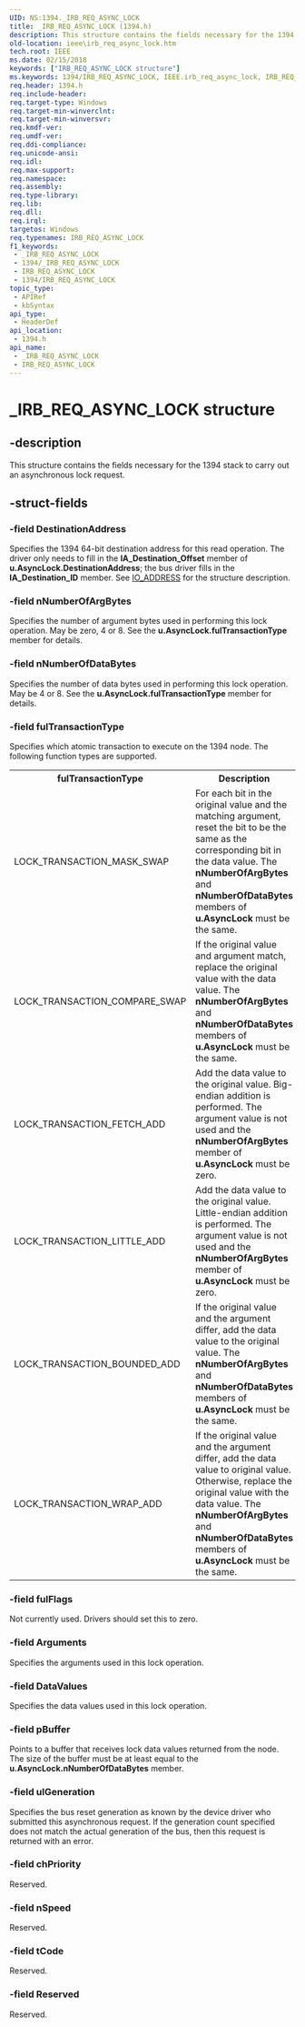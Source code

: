 ```yaml
---
UID: NS:1394._IRB_REQ_ASYNC_LOCK
title: _IRB_REQ_ASYNC_LOCK (1394.h)
description: This structure contains the fields necessary for the 1394 stack to carry out an asynchronous lock request.
old-location: ieee\irb_req_async_lock.htm
tech.root: IEEE
ms.date: 02/15/2018
keywords: ["IRB_REQ_ASYNC_LOCK structure"]
ms.keywords: 1394/IRB_REQ_ASYNC_LOCK, IEEE.irb_req_async_lock, IRB_REQ_ASYNC_LOCK, IRB_REQ_ASYNC_LOCK structure [Buses], _IRB_REQ_ASYNC_LOCK
req.header: 1394.h
req.include-header: 
req.target-type: Windows
req.target-min-winverclnt: 
req.target-min-winversvr: 
req.kmdf-ver: 
req.umdf-ver: 
req.ddi-compliance: 
req.unicode-ansi: 
req.idl: 
req.max-support: 
req.namespace: 
req.assembly: 
req.type-library: 
req.lib: 
req.dll: 
req.irql: 
targetos: Windows
req.typenames: IRB_REQ_ASYNC_LOCK
f1_keywords:
 - _IRB_REQ_ASYNC_LOCK
 - 1394/_IRB_REQ_ASYNC_LOCK
 - IRB_REQ_ASYNC_LOCK
 - 1394/IRB_REQ_ASYNC_LOCK
topic_type:
 - APIRef
 - kbSyntax
api_type:
 - HeaderDef
api_location:
 - 1394.h
api_name:
 - _IRB_REQ_ASYNC_LOCK
 - IRB_REQ_ASYNC_LOCK
---
```


# _IRB_REQ_ASYNC_LOCK structure


## -description

This structure contains the fields necessary for the 1394 stack to carry out an asynchronous lock request.

## -struct-fields

### -field DestinationAddress

Specifies the 1394 64-bit destination address for this read operation. The driver only needs to fill in the <b>IA_Destination_Offset</b> member of <b>u.AsyncLock.DestinationAddress</b>; the bus driver fills in the <b>IA_Destination_ID</b> member. See <a href="/windows-hardware/drivers/ddi/1394/ns-1394-_io_address">IO_ADDRESS</a> for the structure description.

### -field nNumberOfArgBytes

Specifies the number of argument bytes used in performing this lock operation. May be zero, 4 or 8. See the <b>u.AsyncLock.fulTransactionType</b> member for details.

### -field nNumberOfDataBytes

Specifies the number of data bytes used in performing this lock operation. May be 4 or 8. See the <b>u.AsyncLock.fulTransactionType</b> member for details.

### -field fulTransactionType

Specifies which atomic transaction to execute on the 1394 node. The following function types are supported.

<table>
<tr>
<th>fulTransactionType</th>
<th>Description</th>
</tr>
<tr>
<td>
LOCK_TRANSACTION_MASK_SWAP

</td>
<td>
For each bit in the original value and the matching argument, reset the bit to be the same as the corresponding bit in the data value. The <b>nNumberOfArgBytes</b> and <b>nNumberOfDataBytes</b> members of <b>u.AsyncLock</b> must be the same.

</td>
</tr>
<tr>
<td>
LOCK_TRANSACTION_COMPARE_SWAP

</td>
<td>
If the original value and argument match, replace the original value with the data value. The <b>nNumberOfArgBytes</b> and <b>nNumberOfDataBytes</b> members of <b>u.AsyncLock</b> must be the same.

</td>
</tr>
<tr>
<td>
LOCK_TRANSACTION_FETCH_ADD

</td>
<td>
Add the data value to the original value. Big-endian addition is performed. The argument value is not used and the <b>nNumberOfArgBytes</b> member of <b>u.AsyncLock</b> must be zero.

</td>
</tr>
<tr>
<td>
LOCK_TRANSACTION_LITTLE_ADD

</td>
<td>
Add the data value to the original value. Little-endian addition is performed. The argument value is not used and the <b>nNumberOfArgBytes</b> member of <b>u.AsyncLock</b> must be zero.

</td>
</tr>
<tr>
<td>
LOCK_TRANSACTION_BOUNDED_ADD

</td>
<td>
If the original value and the argument differ, add the data value to the original value. The <b>nNumberOfArgBytes</b> and <b>nNumberOfDataBytes</b> members of <b>u.AsyncLock</b> must be the same.

</td>
</tr>
<tr>
<td>
LOCK_TRANSACTION_WRAP_ADD

</td>
<td>
If the original value and the argument differ, add the data value to original value. Otherwise, replace the original value with the data value. The <b>nNumberOfArgBytes</b> and <b>nNumberOfDataBytes</b> members of <b>u.AsyncLock</b> must be the same.

</td>
</tr>
</table>

### -field fulFlags

Not currently used. Drivers should set this to zero.

### -field Arguments

Specifies the arguments used in this lock operation.

### -field DataValues

Specifies the data values used in this lock operation.

### -field pBuffer

Points to a buffer that receives lock data values returned from the node. The size of the buffer must be at least equal to the <b>u.AsyncLock.nNumberOfDataBytes</b> member.

### -field ulGeneration

Specifies the bus reset generation as known by the device driver who submitted this asynchronous request. If the generation count specified does not match the actual generation of the bus, then this request is returned with an error.

### -field chPriority

Reserved.

### -field nSpeed

Reserved.

### -field tCode

Reserved.

### -field Reserved

Reserved.

